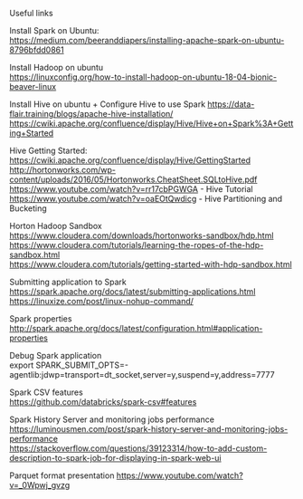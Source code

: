 Useful links

Install Spark on Ubuntu:  
https://medium.com/beeranddiapers/installing-apache-spark-on-ubuntu-8796bfdd0861


Install Hadoop on ubuntu   
https://linuxconfig.org/how-to-install-hadoop-on-ubuntu-18-04-bionic-beaver-linux

Install Hive on ubuntu + Configure Hive to use Spark
https://data-flair.training/blogs/apache-hive-installation/
https://cwiki.apache.org/confluence/display/Hive/Hive+on+Spark%3A+Getting+Started

Hive Getting Started:  
https://cwiki.apache.org/confluence/display/Hive/GettingStarted
http://hortonworks.com/wp-content/uploads/2016/05/Hortonworks.CheatSheet.SQLtoHive.pdf
https://www.youtube.com/watch?v=rr17cbPGWGA - Hive Tutorial
https://www.youtube.com/watch?v=oaEOtQwdicg - Hive Partitioning and Bucketing

Horton Hadoop Sandbox   
https://www.cloudera.com/downloads/hortonworks-sandbox/hdp.html   
https://www.cloudera.com/tutorials/learning-the-ropes-of-the-hdp-sandbox.html   
https://www.cloudera.com/tutorials/getting-started-with-hdp-sandbox.html   


Submitting application to Spark
https://spark.apache.org/docs/latest/submitting-applications.html
https://linuxize.com/post/linux-nohup-command/

Spark properties
http://spark.apache.org/docs/latest/configuration.html#application-properties

Debug Spark application   
export SPARK_SUBMIT_OPTS=-agentlib:jdwp=transport=dt_socket,server=y,suspend=y,address=7777

Spark CSV features   
https://github.com/databricks/spark-csv#features

Spark History Server and monitoring jobs performance
https://luminousmen.com/post/spark-history-server-and-monitoring-jobs-performance   
https://stackoverflow.com/questions/39123314/how-to-add-custom-description-to-spark-job-for-displaying-in-spark-web-ui

Parquet format presentation
https://www.youtube.com/watch?v=_0Wpwj_gvzg
